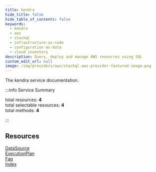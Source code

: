 ```yaml
---
title: kendra
hide_title: false
hide_table_of_contents: false
keywords:
  - kendra
  - aws
  - stackql
  - infrastructure-as-code
  - configuration-as-data
  - cloud inventory
description: Query, deploy and manage AWS resources using SQL
custom_edit_url: null
image: /img/providers/aws/stackql-aws-provider-featured-image.png
---
```


The kendra service documentation.

:::info Service Summary

<div class="row">
<div class="providerDocColumn">
<span>total resources:&nbsp;<b>4</b></span><br />
<span>total selectable resources:&nbsp;<b>4</b></span><br />
<span>total methods:&nbsp;<b>4</b></span><br />
</div>
</div>

:::

## Resources
<div class="row">
<div class="providerDocColumn">
<a href="/providers/aws/kendra/DataSource/">DataSource</a><br />
<a href="/providers/aws/kendra/ExecutionPlan/">ExecutionPlan</a>
</div>
<div class="providerDocColumn">
<a href="/providers/aws/kendra/Faq/">Faq</a><br />
<a href="/providers/aws/kendra/Index/">Index</a>
</div>
</div>